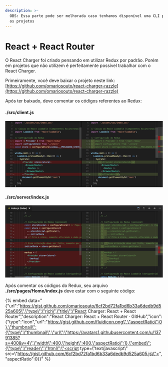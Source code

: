```yaml
---
description: >-
  OBS: Essa parte pode ser melhorada caso tenhamos disponível uma CLI para gerar
  os projetos
---
```


# React + React Router

O React Charger foi criado pensando em utilizar Redux por padrão. Porém em projetos que não utilizem é perfeitamente possível trabalhar com o React Charger.

Primeiramente, você deve baixar o projeto neste link: [https://github.com/omariosouto/react-charger-razzle](https://github.com/omariosouto/react-charger-razzle)

Após ter baixado, deve comentar os códigos referentes ao Redux:

#### ./src/client.js

![](../.gitbook/assets/image%20%282%29.png)

#### 

#### ./src/server/index.js

![](../.gitbook/assets/image%20%283%29.png)



Após comentar os códigos do Redux, seu arquivo **./src/pages/Home/index.js** deve estar com o seguinte código:

{% embed data="{\"url\":\"https://gist.github.com/omariosouto/6cf2bd72fa1bd6b33a6dedb9d525a605\",\"type\":\"rich\",\"title\":\"React Charger: React + React Router\",\"description\":\"React Charger: React + React Router · GitHub\",\"icon\":{\"type\":\"icon\",\"url\":\"https://gist.github.com/fluidicon.png\",\"aspectRatio\":0},\"thumbnail\":{\"type\":\"thumbnail\",\"url\":\"https://avatars1.githubusercontent.com/u/13791385?s=400&v=4\",\"width\":400,\"height\":400,\"aspectRatio\":1},\"embed\":{\"type\":\"reader\",\"html\":\"<script type=\\"text/javascript\\" src=\\"https://gist.github.com/6cf2bd72fa1bd6b33a6dedb9d525a605.js\\"></script>\",\"aspectRatio\":0}}" %}



